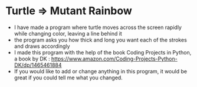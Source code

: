 # Turtle => Mutant Rainbow
 - I have made a program where turtle moves across the screen rapidly while changing color, leaving a line behind it
 - the program asks you how thick and long you want each of the strokes and draws accordingly
 - I made this program with the help of the book Coding Projects in Python, a book by DK : https://www.amazon.com/Coding-Projects-Python-DK/dp/1465461884
 - If you would like to add or change anything in this program, it would be great if you could tell me what you changed.
